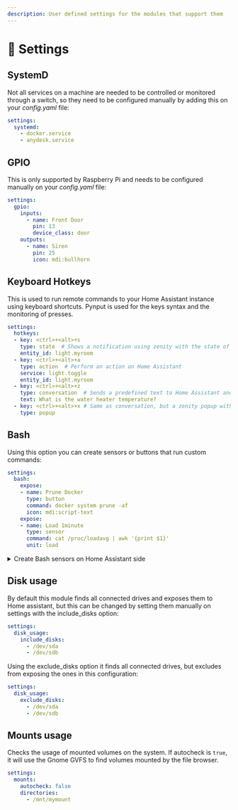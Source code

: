 ```yaml
---
description: User defined settings for the modules that support them
---
```


# 🔗 Settings

## SystemD

Not all services on a machine are needed to be controlled or monitored through a switch, so they need to be configured manually by adding this on your _config.yaml_ file:

```yaml
settings:
  systemd:
    - docker.service
    - anydesk.service
```

## GPIO

This is only supported by Raspberry Pi and needs to be configured manually on your _config.yaml_ file:

```yaml
settings:
  gpio:
    inputs:
      - name: Front Door
        pin: 13
        device_class: door
    outputs:
      - name: Siren
        pin: 25
        icon: mdi:bullhorn
```

## Keyboard Hotkeys

This is used to run remote commands to your Home Assistant instance using keyboard shortcuts. Pynput is used for the keys syntax and the monitoring of presses.

```yaml
settings:
  hotkeys:
  - key: <ctrl>+<alt>+s
    type: state  # Shows a notification using zenity with the state of the entity
    entity_id: light.myroom
  - key: <ctrl>+<alt>+a
    type: action  # Perform an action on Home Assistant
    service: light.toggle
    entity_id: light.myroom
  - key: <ctrl>+<alt>+z
    type: conversation  # Sends a predefined text to Home Assistant and displays a notification with the result
    text: What is the water heater temperature?
  - key: <ctrl>+<alt>+x # Same as conversation, but a zenity popup with an entry is displayd for the user to write
    type: popup
```

## Bash

Using this option you can create sensors or buttons that run custom commands:

```yaml
settings:
  bash:
    expose:
    - name: Prune Docker
      type: button
      command: docker system prune -af
      icon: mdi:script-text
    expose:
    - name: Load 1minute
      type: sensor
      command: cat /proc/loadavg | awk '{print $1}'
      unit: load
```

<details>

<summary>Create Bash sensors on Home Assistant side</summary>

The bash module can run any command on a remote computer which makes it dangerous, but also very helpful to create sensors without creating modules on LNXlink.

You will need to create a new sensor on your Home Assistant configuration file like so:

```yaml
mqtt:
  sensor:
    - name: "Test ls"
      unique_id: "test_ls"
      state_topic: "lnxlink/desktop-linux/command_result/bash/bash_command/test_ls"
      availability:
        - topic: "lnxlink/desktop-linux/lwt"
          payload_available: "ON"
          payload_not_available: "OFF"
```

Then you must create an automation to run on an interval to get the result of a command:

```yaml
alias: Get files count
mode: single
trigger:
  - platform: time_pattern
    seconds: "40"
action:
  - service: mqtt.publish
    data:
      topic: lnxlink/desktop-linux/commands/bash/bash_command/test_ls
      payload: ls ~/Downloads | wc -l
```

</details>

## Disk usage

By default this module finds all connected drives and exposes them to Home assistant, but this can be changed by setting them manually on settings with the include\_disks option:

```yaml
settings:
  disk_usage:
    include_disks:
      - /dev/sda
      - /dev/sdb
```

Using the exclude\_disks option it finds all connected drives, but excludes from exposing the ones in this configuration:

```yaml
settings:
  disk_usage:
    exclude_disks:
      - /dev/sda
      - /dev/sdb
```

## Mounts usage

Checks the usage of mounted volumes on the system. If autocheck is `true`, it will use the Gnome GVFS to find volumes mounted by the file browser.

```yaml
settings:
  mounts:
    autocheck: false
    directories:
      - /mnt/mymount
```
